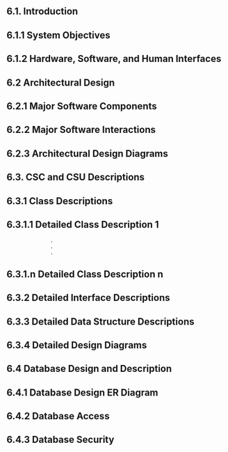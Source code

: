 ## 6.1.      Introduction
## 6.1.1     System Objectives
## 6.1.2     Hardware, Software, and Human Interfaces
## 6.2       Architectural Design
## 6.2.1     Major Software Components
## 6.2.2     Major Software Interactions
## 6.2.3     Architectural Design Diagrams
## 6.3.      CSC and CSU Descriptions
## 6.3.1     Class Descriptions
## 6.3.1.1   Detailed Class Description 1
                  .
                  .
                  .
## 6.3.1.n   Detailed Class Description n
## 6.3.2     Detailed Interface Descriptions
## 6.3.3     Detailed Data Structure Descriptions
## 6.3.4     Detailed Design Diagrams
## 6.4       Database Design and Description
## 6.4.1     Database Design ER Diagram
## 6.4.2     Database Access
## 6.4.3     Database Security
